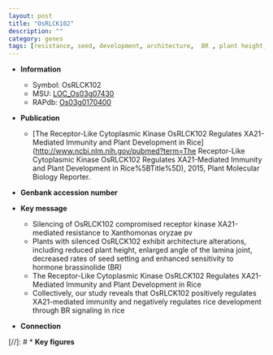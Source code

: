 ```yaml
---
layout: post
title: "OsRLCK102"
description: ""
category: genes
tags: [resistance, seed, development, architecture,  BR , plant height, immunity, BR signaling, lamina, plant development, Kinase, lamina joint, angle of the lamina joint, receptor kinase]
---
```


* **Information**  
    + Symbol: OsRLCK102  
    + MSU: [LOC_Os03g07430](http://rice.uga.edu/cgi-bin/ORF_infopage.cgi?orf=LOC_Os03g07430)  
    + RAPdb: [Os03g0170400](http://rapdb.dna.affrc.go.jp/viewer/gbrowse_details/irgsp1?name=Os03g0170400)  

* **Publication**  
    + [The Receptor-Like Cytoplasmic Kinase OsRLCK102 Regulates XA21-Mediated Immunity and Plant Development in Rice](http://www.ncbi.nlm.nih.gov/pubmed?term=The Receptor-Like Cytoplasmic Kinase OsRLCK102 Regulates XA21-Mediated Immunity and Plant Development in Rice%5BTitle%5D), 2015, Plant Molecular Biology Reporter.

* **Genbank accession number**  

* **Key message**  
    + Silencing of OsRLCK102 compromised receptor kinase XA21-mediated resistance to Xanthomonas oryzae pv
    + Plants with silenced OsRLCK102 exhibit architecture alterations, including reduced plant height, enlarged angle of the lamina joint, decreased rates of seed setting and enhanced sensitivity to hormone brassinolide (BR)
    + The Receptor-Like Cytoplasmic Kinase OsRLCK102 Regulates XA21-Mediated Immunity and Plant Development in Rice
    + Collectively, our study reveals that OsRLCK102 positively regulates XA21-mediated immunity and negatively regulates rice development through BR signaling in rice

* **Connection**  

[//]: # * **Key figures**  



